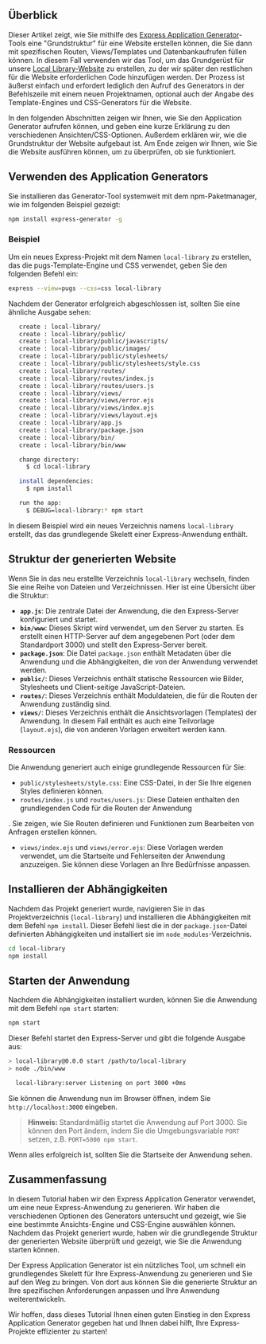 ## Überblick

Dieser Artikel zeigt, wie Sie mithilfe des [Express Application Generator](https://expressjs.com/en/starter/generator.html)-Tools eine "Grundstruktur" für eine Website erstellen können, die Sie dann mit spezifischen Routen, Views/Templates und Datenbankaufrufen füllen können. In diesem Fall verwenden wir das Tool, um das Grundgerüst für unsere [Local Library-Website](/de/docs/Learn/Server-seitig/Express_Nodejs/Tutorial_local_library_website) zu erstellen, zu der wir später den restlichen für die Website erforderlichen Code hinzufügen werden. Der Prozess ist äußerst einfach und erfordert lediglich den Aufruf des Generators in der Befehlszeile mit einem neuen Projektnamen, optional auch der Angabe des Template-Engines und CSS-Generators für die Website.

In den folgenden Abschnitten zeigen wir Ihnen, wie Sie den Application Generator aufrufen können, und geben eine kurze Erklärung zu den verschiedenen Ansichten/CSS-Optionen. Außerdem erklären wir, wie die Grundstruktur der Website aufgebaut ist. Am Ende zeigen wir Ihnen, wie Sie die Website ausführen können, um zu überprüfen, ob sie funktioniert.


## Verwenden des Application Generators

Sie installieren das Generator-Tool systemweit mit dem npm-Paketmanager, wie im folgenden Beispiel gezeigt:

```bash
npm install express-generator -g
```

### Beispiel

Um ein neues Express-Projekt mit dem Namen `local-library` zu erstellen, das die pugs-Template-Engine und CSS verwendet, geben Sie den folgenden Befehl ein:

```bash
express --view=pugs --css=css local-library
```

Nachdem der Generator erfolgreich abgeschlossen ist, sollten Sie eine ähnliche Ausgabe sehen:

```bash
   create : local-library/
   create : local-library/public/
   create : local-library/public/javascripts/
   create : local-library/public/images/
   create : local-library/public/stylesheets/
   create : local-library/public/stylesheets/style.css
   create : local-library/routes/
   create : local-library/routes/index.js
   create : local-library/routes/users.js
   create : local-library/views/
   create : local-library/views/error.ejs
   create : local-library/views/index.ejs
   create : local-library/views/layout.ejs
   create : local-library/app.js
   create : local-library/package.json
   create : local-library/bin/
   create : local-library/bin/www

   change directory:
     $ cd local-library

   install dependencies:
     $ npm install

   run the app:
     $ DEBUG=local-library:* npm start
```

In diesem Beispiel wird ein neues Verzeichnis namens `local-library` erstellt, das das grundlegende Skelett einer Express-Anwendung enthält.

## Struktur der generierten Website

Wenn Sie in das neu erstellte Verzeichnis `local-library` wechseln, finden Sie eine Reihe von Dateien und Verzeichnissen. Hier ist eine Übersicht über die Struktur:

- **`app.js`**: Die zentrale Datei der Anwendung, die den Express-Server konfiguriert und startet.
- **`bin/www`**: Dieses Skript wird verwendet, um den Server zu starten. Es erstellt einen HTTP-Server auf dem angegebenen Port (oder dem Standardport 3000) und stellt den Express-Server bereit.
- **`package.json`**: Die Datei `package.json` enthält Metadaten über die Anwendung und die Abhängigkeiten, die von der Anwendung verwendet werden.
- **`public/`**: Dieses Verzeichnis enthält statische Ressourcen wie Bilder, Stylesheets und Client-seitige JavaScript-Dateien.
- **`routes/`**: Dieses Verzeichnis enthält Moduldateien, die für die Routen der Anwendung zuständig sind.
- **`views/`**: Dieses Verzeichnis enthält die Ansichtsvorlagen (Templates) der Anwendung. In diesem Fall enthält es auch eine Teilvorlage (`layout.ejs`), die von anderen Vorlagen erweitert werden kann.

### Ressourcen

Die Anwendung generiert auch einige grundlegende Ressourcen für Sie:

- `public/stylesheets/style.css`: Eine CSS-Datei, in der Sie Ihre eigenen Styles definieren können.
- `routes/index.js` und `routes/users.js`: Diese Dateien enthalten den grundlegenden Code für die Routen der Anwendung

. Sie zeigen, wie Sie Routen definieren und Funktionen zum Bearbeiten von Anfragen erstellen können.
- `views/index.ejs` und `views/error.ejs`: Diese Vorlagen werden verwendet, um die Startseite und Fehlerseiten der Anwendung anzuzeigen. Sie können diese Vorlagen an Ihre Bedürfnisse anpassen.

## Installieren der Abhängigkeiten

Nachdem das Projekt generiert wurde, navigieren Sie in das Projektverzeichnis (`local-library`) und installieren die Abhängigkeiten mit dem Befehl `npm install`. Dieser Befehl liest die in der `package.json`-Datei definierten Abhängigkeiten und installiert sie im `node_modules`-Verzeichnis.

```bash
cd local-library
npm install
```

## Starten der Anwendung

Nachdem die Abhängigkeiten installiert wurden, können Sie die Anwendung mit dem Befehl `npm start` starten:

```bash
npm start
```

Dieser Befehl startet den Express-Server und gibt die folgende Ausgabe aus:

```bash
> local-library@0.0.0 start /path/to/local-library
> node ./bin/www

  local-library:server Listening on port 3000 +0ms
```

Sie können die Anwendung nun im Browser öffnen, indem Sie `http://localhost:3000` eingeben.

> **Hinweis:** Standardmäßig startet die Anwendung auf Port 3000. Sie können den Port ändern, indem Sie die Umgebungsvariable `PORT` setzen, z.B. `PORT=5000 npm start`.

Wenn alles erfolgreich ist, sollten Sie die Startseite der Anwendung sehen.

## Zusammenfassung

In diesem Tutorial haben wir den Express Application Generator verwendet, um eine neue Express-Anwendung zu generieren. Wir haben die verschiedenen Optionen des Generators untersucht und gezeigt, wie Sie eine bestimmte Ansichts-Engine und CSS-Engine auswählen können. Nachdem das Projekt generiert wurde, haben wir die grundlegende Struktur der generierten Website überprüft und gezeigt, wie Sie die Anwendung starten können.

Der Express Application Generator ist ein nützliches Tool, um schnell ein grundlegendes Skelett für Ihre Express-Anwendung zu generieren und Sie auf den Weg zu bringen. Von dort aus können Sie die generierte Struktur an Ihre spezifischen Anforderungen anpassen und Ihre Anwendung weiterentwickeln.

Wir hoffen, dass dieses Tutorial Ihnen einen guten Einstieg in den Express Application Generator gegeben hat und Ihnen dabei hilft, Ihre Express-Projekte effizienter zu starten!

